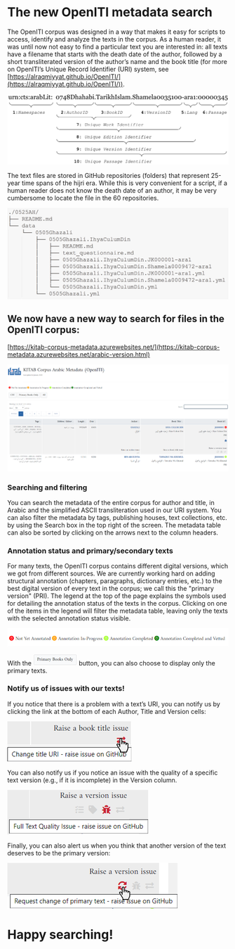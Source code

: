 # The new OpenITI metadata search

The OpenITI corpus was designed in a way that makes it easy for scripts to access, identify and analyze the texts in the corpus. As a human reader, it was until now not easy to find a particular text you are interested in: all texts have a filename that starts with the death date of the author, followed by a short transliterated version of the author’s name and the book title (for more on OpenITI’s Unique Record Identifier (URI) system, see [https://alraqmiyyat.github.io/OpenITI/](https://alraqmiyyat.github.io/OpenITI/)).

![OpenITI Unique Record Identifiers](img/OpenITI_CTS_URI.png)

The text files are stored in GitHub repositories (folders) that represent 25-year time spans of the hijri era. While this is very convenient for a script, if a human reader does not know the death date of an author, it may be very cumbersome to locate the file in the 60 repositories. 

![OpenITI folder system](img/OpenITI_folder_system.png)

## We now have a new way to search for files in the OpenITI corpus: 

[https://kitab-corpus-metadata.azurewebsites.net/](https://kitab-corpus-metadata.azurewebsites.net/arabic-version.html)

![Metadata search page](img/Metadata_search_page.png)

### Searching and filtering

You can search the metadata of the entire corpus for author and title, in Arabic and the simplified ASCII transliteration used in our URI system. You can also filter the metadata by tags, publishing houses, text collections, etc. by using the Search box in the top right of the screen. The metadata table can also be sorted by clicking on the arrows next to the column headers. 

### Annotation status and primary/secondary texts

For many texts, the OpenITI corpus contains different digital versions, which we got from different sources. We are currently working hard on adding structural annotation (chapters, paragraphs, dictionary entries, etc.) to the best digital version of every text in the corpus; we call this the "primary version" (PRI). The legend at the top of the page explains the symbols used for detailing the annotation status of the texts in the corpus. Clicking on one of the items in the legend will filter the metadata table, leaving only the texts with the selected annotation status visible.

![annotation status](img/annotation_status.png)

With the ![primary books only button](img/primary_books_button.png) button, you can also choose to display only the primary texts. 

### Notify us of issues with our texts!

If you notice that there is a problem with a text’s URI, you can notify us by clicking the link at the bottom of each Author, Title and Version cells:

![book issue](img/title_issue.png)

You can also notify us if you notice an issue with the quality of a specific text version (e.g., if it is incomplete) in the Version column.

![version issue](img/version_issue.png)

Finally, you can also alert us when you think that another version of the text deserves to be the primary version: 

![primary/secondary issue](img/primary_issue.png)


# Happy searching!
